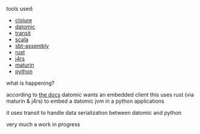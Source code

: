 tools used:

- [clojure](https://clojure.org/index)
- [datomic](https://docs.datomic.com/datomic-overview.html)
- [transit](https://cognitect.com/blog/2014/7/22/transit)
- [scala](https://docs.scala-lang.org/tour/tour-of-scala.html)
- [sbt-assembly](https://index.scala-lang.org/sbt/sbt-assembly)
- [rust](https://doc.rust-lang.org/stable/book/ch00-00-introduction.html)
- [j4rs](https://github.com/astonbitecode/j4rs)
- [maturin](https://www.maturin.rs/)
- [python](https://www.python.org/doc/)

what is happening?

according to [the docs](https://docs.datomic.com/reference/rest.html) datomic wants an embedded client
this uses rust (via maturin & j4rs) to embed a datomic jvm in a python applications

it uses transit to handle data serialization between datomic and python

very much a work in progress
